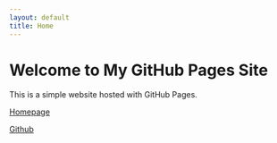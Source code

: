 ```yaml
---
layout: default
title: Home
---
```


# Welcome to My GitHub Pages Site
This is a simple website hosted with GitHub Pages.

[Homepage](https://jiayanzeng.github.io)

[Github](https://github.com/jiayanzeng/jiayanzeng.github.io)